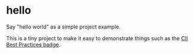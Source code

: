 # hello

Say "hello world" as a simple project example.

This is a tiny project to make it easy to demonstrate things such as the
[CII Best Practices badge](https://bestpractices.coreinfrastructure.org/).

